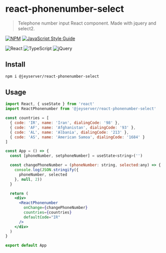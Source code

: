 # react-phonenumber-select

> Telephone number input React component. Made with jquery and select2.

[![NPM](https://img.shields.io/npm/v/@jeyserver/react-phonenumber-select.svg)](https://www.npmjs.com/@jeyserver/react-phonenumber-select) [![JavaScript Style Guide](https://img.shields.io/badge/code_style-standard-brightgreen.svg)](https://standardjs.com)

<img alt="React" src="https://img.shields.io/badge/react%20-%2320232a.svg?&style=for-the-badge&logo=react&logoColor=%2361DAFB"/> <img alt="TypeScript" src="https://img.shields.io/badge/typescript%20-%23007ACC.svg?&style=for-the-badge&logo=typescript&logoColor=white"/> <img alt="jQuery" src="https://img.shields.io/badge/jquery%20-%230769AD.svg?&style=for-the-badge&logo=jquery&logoColor=white"/>

## Install

```bash
npm i @jeyserver/react-phonenumber-select
```

## Usage

```jsx
import React, { useState } from 'react'
import ReactPhonenumber from '@jeyserver/react-phonenumber-select'

const countries = [
  { code: 'IR', name: 'Iran', dialingCode: '98' },
  { code: 'AF', name: 'Afghanistan', dialingCode: '93' },
  { code: 'AL', name: 'Albania', dialingCode: '213' },
  { code: 'AS', name: 'American Samoa', dialingCode: '1684' }
]

const App = () => {
  const [phoneNumber, setphoneNumber] = useState<string>('')

  const changePhoneNumber = (phoneNumber: string, selected:any) => {
    console.log(JSON.stringify({
      phoneNumber, selected
    }, null, 2))
  }

  return (
    <div>
      <ReactPhonenumber
        onChange={changePhoneNumber}
        countries={countries}
        defaultCode="IR"
      />
    </div>
  )
}

export default App
```
